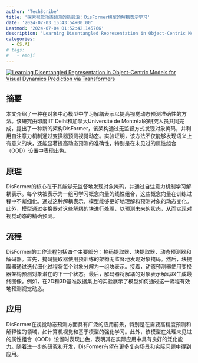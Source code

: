 ```yaml
---
author: 'TechScribe'
title: '探索视觉动态预测的新前沿：DisFormer模型的解耦表示学习'
date: '2024-07-03 15:43:54+00:00'
Lastmod: '2024-07-04 01:52:42.145766'
description: 'Learning Disentangled Representation in Object-Centric Models for Visual Dynamics Prediction via Transformers'
categories:
  - CS.AI
# tags:
#   - emoji
---
```


[![Learning Disentangled Representation in Object-Centric Models for Visual Dynamics Prediction via Transformers](https://arxiv-research-1301205113.cos.ap-guangzhou.myqcloud.com/images/2407.03216v1.pdf_0.jpg)](https://arxiv.org/abs/2407.03216v1)

## 摘要

本文介绍了一种在对象中心模型中学习解耦表示以提高视觉动态预测准确性的方法。该研究由印度IIT Delhi和加拿大Université de Montréal的研究人员共同完成，提出了一种新的架构DisFormer，该架构通过无监督方式发现对象掩码，并利用自注意力机制通过变换器预测视觉动态。实验证明，该方法不仅能够发现语义上有意义的块，还能显著提高动态预测的准确性，特别是在未见过的属性组合（OOD）设置中表现出色。<!--more-->

## 原理

DisFormer的核心在于其能够无监督地发现对象掩码，并通过自注意力机制学习解耦表示。每个块被表示为一组可学习概念向量的线性组合，这些概念向量在训练过程中不断细化。通过这种解耦表示，模型能够更好地理解和预测对象的动态变化。此外，模型通过变换器对这些解耦的块进行处理，以预测未来的状态，从而实现对视觉动态的精确预测。

## 流程

DisFormer的工作流程包括四个主要部分：掩码提取器、块提取器、动态预测器和解码器。首先，掩码提取器使用预训练的架构无监督地发现对象掩码。然后，块提取器通过迭代细化过程将每个对象分解为一组块表示。接着，动态预测器使用变换器架构预测对象潜在的下一个状态。最后，解码器将解耦的对象表示解码以生成最终图像。例如，在2D和3D基准数据集上的实验展示了模型如何通过这一流程有效地预测视觉动态。

## 应用

DisFormer在视觉动态预测方面具有广泛的应用前景，特别是在需要高精度预测和解释性的领域，如计算机视觉和基于模型的强化学习。此外，该模型在处理未见过的属性组合（OOD）设置时表现出色，表明其在实际应用中具有良好的泛化能力。随着进一步的研究和开发，DisFormer有望在更多复杂场景和实际问题中得到应用。